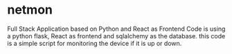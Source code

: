# netmon
Full Stack Application based on Python and React as Frontend
Code is using a python flask, React as frontend and sqlalchemy as the database. this code is a simple script for monitoring the device if it is up or down. 
